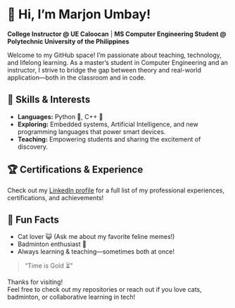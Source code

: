 # 👋 Hi, I’m Marjon Umbay!

**College Instructor @ UE Caloocan** | **MS Computer Engineering Student @ Polytechnic University of the Philippines**

Welcome to my GitHub space! I’m passionate about teaching, technology, and lifelong learning. As a master’s student in Computer Engineering and an instructor, I strive to bridge the gap between theory and real-world application—both in the classroom and in code.

## 🚀 Skills & Interests

- **Languages:** Python 🐍, C++ 🚀
- **Exploring:** Embedded systems, Artificial Intelligence, and new programming languages that power smart devices.
- **Teaching:** Empowering students and sharing the excitement of discovery.

## 🏆 Certifications & Experience

Check out my [LinkedIn profile](https://www.linkedin.com/in/marjonumbay/) for a full list of my professional experiences, certifications, and achievements!

## 🐾 Fun Facts

- Cat lover 😺 (Ask me about my favorite feline memes!)
- Badminton enthusiast 🏸
- Always learning & teaching—sometimes both at once!

> “Time is Gold ⏳️"

Thanks for visiting!  
Feel free to check out my repositories or reach out if you love cats, badminton, or collaborative learning in tech!
